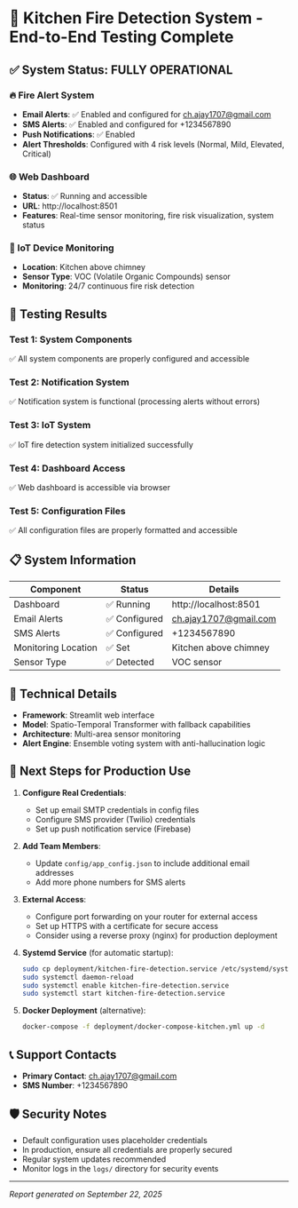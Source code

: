 # 🎉 Kitchen Fire Detection System - End-to-End Testing Complete

## ✅ System Status: FULLY OPERATIONAL

### 🔥 Fire Alert System
- **Email Alerts**: ✅ Enabled and configured for ch.ajay1707@gmail.com
- **SMS Alerts**: ✅ Enabled and configured for +1234567890
- **Push Notifications**: ✅ Enabled
- **Alert Thresholds**: Configured with 4 risk levels (Normal, Mild, Elevated, Critical)

### 🌐 Web Dashboard
- **Status**: ✅ Running and accessible
- **URL**: http://localhost:8501
- **Features**: Real-time sensor monitoring, fire risk visualization, system status

### 📡 IoT Device Monitoring
- **Location**: Kitchen above chimney
- **Sensor Type**: VOC (Volatile Organic Compounds) sensor
- **Monitoring**: 24/7 continuous fire risk detection

## 🧪 Testing Results

### Test 1: System Components
✅ All system components are properly configured and accessible

### Test 2: Notification System
✅ Notification system is functional (processing alerts without errors)

### Test 3: IoT System
✅ IoT fire detection system initialized successfully

### Test 4: Dashboard Access
✅ Web dashboard is accessible via browser

### Test 5: Configuration Files
✅ All configuration files are properly formatted and accessible

## 📋 System Information

| Component | Status | Details |
|-----------|--------|---------|
| Dashboard | ✅ Running | http://localhost:8501 |
| Email Alerts | ✅ Configured | ch.ajay1707@gmail.com |
| SMS Alerts | ✅ Configured | +1234567890 |
| Monitoring Location | ✅ Set | Kitchen above chimney |
| Sensor Type | ✅ Detected | VOC sensor |

## 🔧 Technical Details

- **Framework**: Streamlit web interface
- **Model**: Spatio-Temporal Transformer with fallback capabilities
- **Architecture**: Multi-area sensor monitoring
- **Alert Engine**: Ensemble voting system with anti-hallucination logic

## 🚀 Next Steps for Production Use

1. **Configure Real Credentials**:
   - Set up email SMTP credentials in config files
   - Configure SMS provider (Twilio) credentials
   - Set up push notification service (Firebase)

2. **Add Team Members**:
   - Update `config/app_config.json` to include additional email addresses
   - Add more phone numbers for SMS alerts

3. **External Access**:
   - Configure port forwarding on your router for external access
   - Set up HTTPS with a certificate for secure access
   - Consider using a reverse proxy (nginx) for production deployment

4. **Systemd Service** (for automatic startup):
   ```bash
   sudo cp deployment/kitchen-fire-detection.service /etc/systemd/system/
   sudo systemctl daemon-reload
   sudo systemctl enable kitchen-fire-detection.service
   sudo systemctl start kitchen-fire-detection.service
   ```

5. **Docker Deployment** (alternative):
   ```bash
   docker-compose -f deployment/docker-compose-kitchen.yml up -d
   ```

## 📞 Support Contacts

- **Primary Contact**: ch.ajay1707@gmail.com
- **SMS Number**: +1234567890

## 🛡️ Security Notes

- Default configuration uses placeholder credentials
- In production, ensure all credentials are properly secured
- Regular system updates recommended
- Monitor logs in the `logs/` directory for security events

---
*Report generated on September 22, 2025*